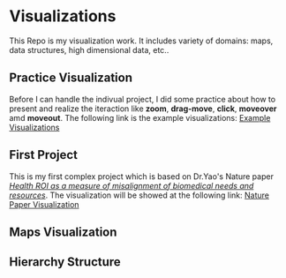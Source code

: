 Visualizations
========
This Repo is my visualization work. It includes variety of domains: maps, data structures, high dimensional data, etc..

Practice Visualization
--------
Before I can handle the indivual project, I did some practice about how to present and realize the iteraction like **zoom**, **drag-move**, **click**, **moveover** amd **moveout**. The following link is the example visualizations:
[Example Visualizations](https://wangku.github.io/Visualizations/practice.html)

First Project
--------
This is my first complex project which is based on Dr.Yao's Nature paper *[Health ROI as a measure of misalignment of biomedical needs and resources](http://www.nature.com/nbt/journal/v33/n8/full/nbt.3276.html)*.
The visualization will be showed at the following link:
[Nature Paper Visualization](https://wangku.github.io/Visualizations/1st%20project/test_new.html)

Maps Visualization
---------

Hierarchy Structure
---------
